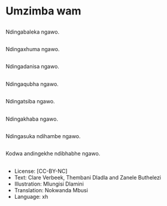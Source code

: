 # Umzimba wam

##
Ndingabaleka ngawo.

##
Ndingaxhuma ngawo.

##
Ndingadanisa ngawo.

##
Ndingaqubha ngawo.

##
Ndingatsiba ngawo.

##
Ndingakhaba ngawo.

##
Ndingasuka ndihambe
ngawo.

##
Kodwa andingekhe
ndibhabhe ngawo.

##
* License: [CC-BY-NC]
* Text: Clare Verbeek, Thembani Dladla and Zanele Buthelezi
* Illustration: Mlungisi Dlamini
* Translation: Nokwanda Mbusi
* Language: xh

